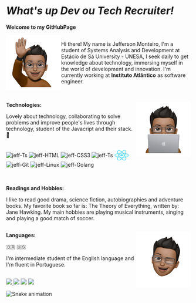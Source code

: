 # **_What's up Dev ou Tech Recruiter!_**

**Welcome to my GitHubPage**

   

<a><img align="left" width="150" height="150" src="./assets/Hithere.webp"></a>

   ##
  Hi there! My name is Jefferson Monteiro, I'm a student of Systems Analysis and Development at Estácio de Sá University - UNESA, I seek daily to get knowledge about technology, immersing myself in the world of development and innovation. I'm currently working at **Instituto Atlântico** as software engineer.
 

   ##
<br><a><img align="right" width="150" height="150" src="./assets/computerOn.webp"></a>
**Technologies:**

  Lovely about technology, collaborating to solve problems and improve people's lives through technology, student of the Javacript and their stack. :rocket: 
  
  
<div style="display: inline_block"><br>
  <!--<img align="center" alt="jeff-Spring" height="30" width="40" src="https://cdn.jsdelivr.net/gh/devicons/devicon/icons/spring/spring-original.svg" />
  <img align="center" alt="jeff-Kotlin" height="30" width="40" src="https://cdn.jsdelivr.net/gh/devicons/devicon/icons/kotlin/kotlin-original.svg" /> -->
   <img align="center" alt="jeff-Ts" height="33" width="40" src="https://cdn.jsdelivr.net/gh/devicons/devicon/icons/javascript/javascript-plain.svg" />
  <img align="center" alt="jeff-HTML" height="33" width="40"  src="https://cdn.jsdelivr.net/gh/devicons/devicon/icons/html5/html5-original.svg">
  <img align="center" alt="jeff-CSS3" height="33" width="40" src="https://cdn.jsdelivr.net/gh/devicons/devicon/icons/css3/css3-original.svg">
  <img align="center" alt="jeff-Ts" height="33" width="40" src="https://cdn.jsdelivr.net/gh/devicons/devicon/icons/typescript/typescript-original.svg">
  <img align="center" alt="jeff-React" height="32" width="40" src="https://raw.githubusercontent.com/devicons/devicon/master/icons/react/react-original.svg">
  <img align="center" alt="jeff-Git" height="29" width="40" src="https://cdn.jsdelivr.net/gh/devicons/devicon/icons/git/git-plain.svg">
  <img align="center" alt="jeff-Linux" height="35" width="40" src="https://cdn.jsdelivr.net/gh/devicons/devicon/icons/linux/linux-original.svg">
  <img align="center" alt="jeff-Golang" height="35" width="40" src="https://cdn.jsdelivr.net/gh/devicons/devicon/icons/go/go-original.svg" />
   <!--<img align="center" alt="jeff-Java" height="40" width="40" src="https://cdn.jsdelivr.net/gh/devicons/devicon/icons/java/java-original.svg">-->

</div>
<br>


   ##
   
  
  

**Readings and Hobbies:**



  I like to read good drama, science fiction, autobiographies and adventure books. My favorite book so far is: The Theory of Everything, written by: Jane Hawking. My main hobbies are playing musical instruments, singing and playing a good match of soccer.
 

   ##
  
<a><img align="right" width="150" height="150" src="./assets/ComfOK.webp"></a>
**Languages:**

   🇧🇷 🇺🇸 <br>

  I'm intermediate student of the English language and I'm fluent in Portuguese.



   ##

<div> 
  <a href = "mailto:jjmonteiro61@gmail.com"><img src="https://img.shields.io/badge/Gmail-D14836?style=for-the-badge&logo=gmail&logoColor=white" target="_blank">   </a>
  <a href="https://linkedin.com/in/jefferson-monteiro-485423176" target="_blank"><img src="https://img.shields.io/badge/LinkedIn-0077B5?style=for-the-badge&logo=linkedin&logoColor=white" target="_blank"></a>
  <a href="https://twitter.com/jeffmonteiro__" target="_blank"><img src="https://img.shields.io/badge/Twitter-1DA1F2?style=for-the-badge&logo=twitter&logoColor=white" target="_blank"></a> 
  <a href="https://www.instagram.com/jeffmonteiro_" target="_blank"><img src="https://img.shields.io/badge/-Instagram-%23E4405F?style=for-the-badge&logo=instagram&logoColor=white" target="_blank"></a>
 
  ![Snake animation](https://github.com/jeff-monteiro/jeff-monteiro/blob/output/github-contribution-grid-snake.svg)
 
</div>
